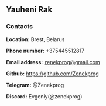 ## Yauheni Rak

### Contacts

**Location:** Brest, Belarus

**Phone number:** +375445512817

**Email address:** zenekprog@gmail.com

**Github:** https://github.com/Zenekprog

**Telegram:** @Zenekprog

**Discord:** Evgeniy(@zenekprog)


